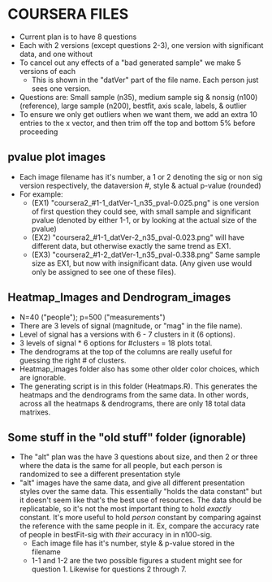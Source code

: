 COURSERA FILES
=================



* Current plan is to have 8 questions
* Each with 2 versions (except questions 2-3), one version with significant data, and one without
* To cancel out any effects of a "bad generated sample" we make 5 versions of each
	* This is shown in the "datVer" part of the file name. Each person just sees one version.
* Questions are: Small sample (n35), medium sample sig & nonsig (n100) (reference), large sample (n200), bestfit, axis scale, labels, & outlier
* To ensure we only get outliers when we want them, we add an extra 10 entries to the x vector, and then trim off the top and bottom 5% before proceeding


pvalue plot images
----------------
  * Each image filename has it's number, a 1 or 2 denoting the sig or non sig version respectively, the dataversion #, style & actual p-value (rounded)
  * For example: 
  	 * (EX1) "coursera2_#1-1_datVer-1_n35_pval-0.025.png" is one version of first question they could see, with small sample and significant pvalue (denoted by either 1-1, or by looking at the actual size of the pvalue)
  	 * (EX2) "coursera2_#1-1_datVer-2_n35_pval-0.023.png" will have different data, but otherwise exactly the same trend as EX1.
  	 * (EX3) "coursera2_#1-2_datVer-1_n35_pval-0.338.png" Same sample size as EX1, but now with insignificant data. (Any given use would only be assigned to see one of these files).



Heatmap_Images and Dendrogram_images
-----
* N=40 ("people"); p=500 ("measurements")
* There are 3 levels of signal (magnitude, or "mag" in the file name).
* Level of signal has a versions with 6 - 7 clusters in it (6 options).
* 3 levels of signal * 6 options for #clusters = 18 plots total.
* The dendrograms at the top of the columns are really useful for guessing the right # of clusters.
* Heatmap_images folder also has some other older color choices, which are ignorable.
* The generating script is in this folder (Heatmaps.R). This generates the heatmaps and the dendrograms from the same data. In other words, across all the heatmaps & dendrograms, there are only 18 total data matrixes.

Some stuff in the "old stuff" folder (ignorable)
----------
* The "alt" plan was the have 3 questions about size, and then 2 or three where the data is the same for all people, but each person is randomized to see a different presentation style
* "alt" images have the same data, and give all different presentation styles over the same data. This essentially "holds the data constant" but it doesn't seem like that's the best use of resources. The data should be replicatable, so it's not the most important thing to hold *exactly* constant. It's more useful to hold *person* constant by comparing against the reference with the same people in it. Ex, compare the accuracy rate of people in bestFit-sig with *their* accuracy in in n100-sig. 
  * Each image file has it's number, style & p-value stored in the filename
  * 1-1 and 1-2 are the two possible figures a student might see for question 1. Likewise for questions 2 through 7.
  
  




